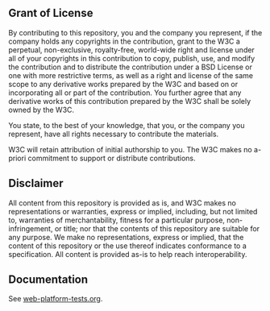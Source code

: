 Grant of License
----------------

By contributing to this repository, you and the company you represent, if the
company holds any copyrights in the contribution, grant to the W3C a perpetual,
non-exclusive, royalty-free, world-wide right and license under all of your
copyrights in this contribution to copy, publish, use, and modify the
contribution and to distribute the contribution under a BSD License or one with
more restrictive terms, as well as a right and license of the same scope to any
derivative works prepared by the W3C and based on or incorporating all or part
of the contribution. You further agree that any derivative works of this
contribution prepared by the W3C shall be solely owned by the W3C.

You state, to the best of your knowledge, that you, or the company you
represent, have all rights necessary to contribute the materials.

W3C will retain attribution of initial authorship to you. The W3C makes no
a-priori commitment to support or distribute contributions.

Disclaimer
----------

All content from this repository is provided as is, and W3C makes no
representations or warranties, express or implied, including, but not limited
to, warranties of merchantability, fitness for a particular purpose,
non-infringement, or title; nor that the contents of this repository are
suitable for any purpose. We make no representations, express or implied, that
the content of this repository or the use thereof indicates conformance to a
specification. All content is provided as-is to help reach interoperability.

Documentation
-------------

See [web-platform-tests.org](http://web-platform-tests.org/).
